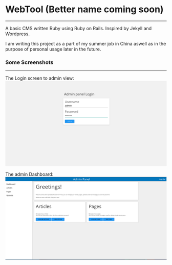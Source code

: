 # WebTool (Better name coming soon)
----

A basic CMS written Ruby using Ruby on Rails. Inspired by Jekyll and Wordpress.

I am writing this project as a part of my summer job in China aswell as in the purpose of personal usage later in the future.

### Some Screenshots
------
The Login screen to admin view:
![Login screen](screenshots/login.png)

The admin Dashboard:
![Dashboard](screenshots/dashboard.png)
